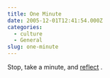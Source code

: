 ```yaml
---
title: One Minute
date: 2005-12-01T12:41:54.000Z
categories:
  - culture
  - General
slug: one-minute
---
```

Stop, take a minute, and [reflect][1] .



 [1]: http://www.worldaidsday.org/
